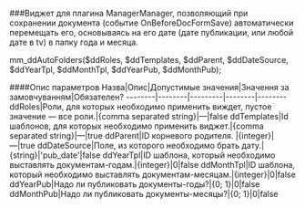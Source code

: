 ###Виджет для плагина ManagerManager, позволяющий при сохранении документа (событие OnBeforeDocFormSave) автоматически перемещать его, основываясь на его дате (дате публикации, или любой дате в tv) в папку года и месяца.

mm_ddAutoFolders($ddRoles, $ddTemplates, $ddParent, $ddDateSource, $ddYearTpl, $ddMonthTpl, $ddYearPub, $ddMonthPub);

####Опис параметров
Назва|Опис|Допустимые значения|Значення за замовчуванням|Обязателен?
--------|--------|---------|--------|--------
ddRoles|Роли, для которых необходимо применить виждет, пустое значение — все роли.|{comma separated string}|—|false
ddTemplates|Id шаблонов, для которых необходимо применить виджет.|{comma separated string}|—|true
ddParent|ID корневого родителя.	|{integer}|—|true
ddDateSource|Поле, из которого необходимо брать дату.|{string}|'pub_date'|false
ddYearTpl|ID шаблона, который необходимо выставлять документам-годам.|{integer}|0|false
ddMonthTpl|ID шаблона, который необходимо выставлять документам-месяцам.|{integer}|0|false
ddYearPub|Надо ли публиковать документы-годы?|{0; 1}|0|false
ddMonthPub|Надо ли публиковать документы-месяцы?|{0; 1}|0|false